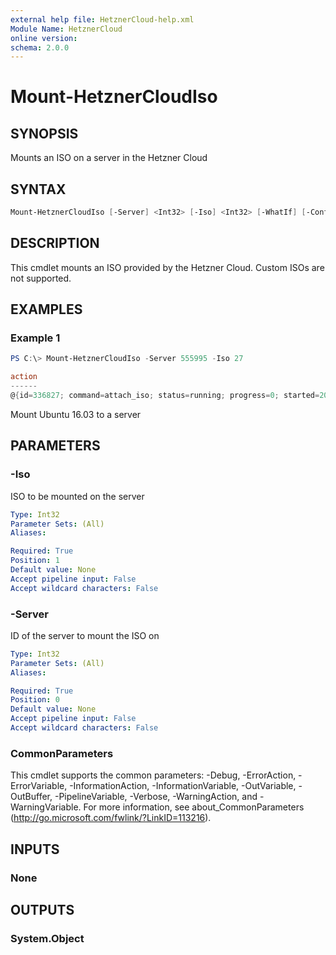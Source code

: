 ```yaml
---
external help file: HetznerCloud-help.xml
Module Name: HetznerCloud
online version:
schema: 2.0.0
---
```


# Mount-HetznerCloudIso

## SYNOPSIS

Mounts an ISO on a server in the Hetzner Cloud

## SYNTAX

```powershell
Mount-HetznerCloudIso [-Server] <Int32> [-Iso] <Int32> [-WhatIf] [-Confirm] [<CommonParameters>]
```

## DESCRIPTION

This cmdlet mounts an ISO provided by the Hetzner Cloud. Custom ISOs are not supported.

## EXAMPLES

### Example 1

```powershell
PS C:\> Mount-HetznerCloudIso -Server 555995 -Iso 27

action
------
@{id=336827; command=attach_iso; status=running; progress=0; started=2018-03-08T14:18:56+00:00; finished=; resources...
```

Mount Ubuntu 16.03 to a server

## PARAMETERS

### -Iso

ISO to be mounted on the server

```yaml
Type: Int32
Parameter Sets: (All)
Aliases:

Required: True
Position: 1
Default value: None
Accept pipeline input: False
Accept wildcard characters: False
```

### -Server

ID of the server to mount the ISO on

```yaml
Type: Int32
Parameter Sets: (All)
Aliases:

Required: True
Position: 0
Default value: None
Accept pipeline input: False
Accept wildcard characters: False
```

### CommonParameters

This cmdlet supports the common parameters: -Debug, -ErrorAction, -ErrorVariable, -InformationAction, -InformationVariable, -OutVariable, -OutBuffer, -PipelineVariable, -Verbose, -WarningAction, and -WarningVariable.
For more information, see about_CommonParameters (http://go.microsoft.com/fwlink/?LinkID=113216).

## INPUTS

### None

## OUTPUTS

### System.Object
